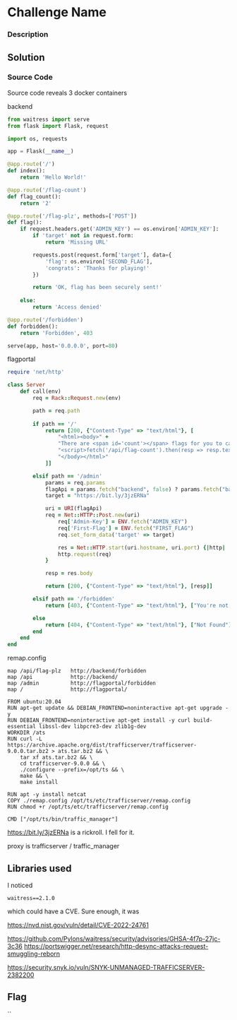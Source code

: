 # Challenge Name

### Description

## Solution

### Source Code

Source code reveals 3 docker containers

backend

```python
from waitress import serve
from flask import Flask, request

import os, requests

app = Flask(__name__)

@app.route('/')
def index():
    return 'Hello World!'

@app.route('/flag-count')
def flag_count():
    return '2'

@app.route('/flag-plz', methods=['POST'])
def flag():
    if request.headers.get('ADMIN_KEY') == os.environ['ADMIN_KEY']:
        if 'target' not in request.form:
            return 'Missing URL'

        requests.post(request.form['target'], data={
            'flag': os.environ['SECOND_FLAG'],
            'congrats': 'Thanks for playing!'
        })

        return 'OK, flag has been securely sent!'
            
    else:
        return 'Access denied'

@app.route('/forbidden')
def forbidden():
    return 'Forbidden', 403

serve(app, host='0.0.0.0', port=80)
```

flagportal

```ruby
require 'net/http'

class Server
    def call(env)
        req = Rack::Request.new(env)

        path = req.path
        
        if path == '/'
            return [200, {"Content-Type" => "text/html"}, [
                "<html><body>" +
                "There are <span id='count'></span> flags for you to capture here. Have fun!" +
                "<script>fetch('/api/flag-count').then(resp => resp.text()).then(data => document.getElementById('count').innerText = data)</script>" +
                "</body></html>"
            ]]

        elsif path == '/admin'
            params = req.params
            flagApi = params.fetch("backend", false) ? params.fetch("backend") : "http://backend/flag-plz"
            target = "https://bit.ly/3jzERNa"

            uri = URI(flagApi)
            req = Net::HTTP::Post.new(uri)
                req['Admin-Key'] = ENV.fetch("ADMIN_KEY")
                req['First-Flag'] = ENV.fetch("FIRST_FLAG")
                req.set_form_data('target' => target)

                res = Net::HTTP.start(uri.hostname, uri.port) {|http|
                http.request(req)
            }

            resp = res.body

            return [200, {"Content-Type" => "text/html"}, [resp]]

        elsif path == '/forbidden'
            return [403, {"Content-Type" => "text/html"}, ["You're not allowed in here."]]

        else
            return [404, {"Content-Type" => "text/html"}, ["Not Found"]]
        end
    end
end
```

remap.config

```
map /api/flag-plz   http://backend/forbidden
map /api            http://backend/
map /admin          http://flagportal/forbidden
map /               http://flagportal/
```

```
FROM ubuntu:20.04
RUN apt-get update && DEBIAN_FRONTEND=noninteractive apt-get upgrade -y
RUN DEBIAN_FRONTEND=noninteractive apt-get install -y curl build-essential libssl-dev libpcre3-dev zlib1g-dev
WORKDIR /ats
RUN curl -L https://archive.apache.org/dist/trafficserver/trafficserver-9.0.0.tar.bz2 > ats.tar.bz2 && \
    tar xf ats.tar.bz2 && \
    cd trafficserver-9.0.0 && \
    ./configure --prefix=/opt/ts && \
    make && \
    make install

RUN apt -y install netcat
COPY ./remap.config /opt/ts/etc/trafficserver/remap.config
RUN chmod +r /opt/ts/etc/trafficserver/remap.config

CMD ["/opt/ts/bin/traffic_manager"]
```


https://bit.ly/3jzERNa is a rickroll. I fell for it.

proxy is trafficserver / traffic_manager

## Libraries used


I noticed 
```
waitress==2.1.0
```

which could have a CVE. Sure enough, it was

https://nvd.nist.gov/vuln/detail/CVE-2022-24761

https://github.com/Pylons/waitress/security/advisories/GHSA-4f7p-27jc-3c36
https://portswigger.net/research/http-desync-attacks-request-smuggling-reborn


https://security.snyk.io/vuln/SNYK-UNMANAGED-TRAFFICSERVER-2382200

## Flag
``
